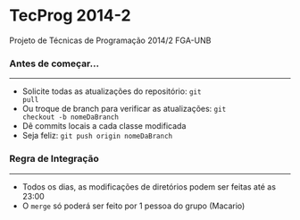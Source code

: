 TecProg 2014-2
=============

Projeto de Técnicas de Programação 2014/2 FGA-UNB

### Antes de começar...
-----------
* Solicite todas as atualizações do repositório: <code>git pull</code>
* Ou troque de branch para verificar as atualizações: <code>git checkout -b nomeDaBranch</code>
* Dê commits locais a cada classe modificada
* Seja feliz: <code>git push origin nomeDaBranch</code>

### Regra de Integração
-----------
* Todos os dias, as modificações de diretórios podem ser feitas até as 23:00
* O <code>merge</code> só poderá ser feito por 1 pessoa do grupo (Macario)

